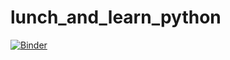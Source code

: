 # lunch_and_learn_python

[![Binder](https://mybinder.org/badge.svg)](https://mybinder.org/v2/gh/matthieuchoplin/lunch_and_learn_python/master)
